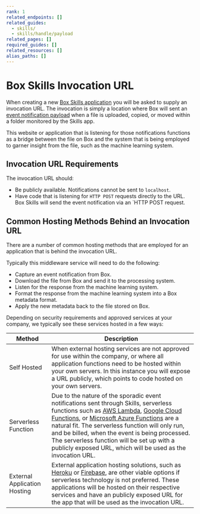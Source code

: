 ```yaml
---
rank: 1
related_endpoints: []
related_guides:
  - skills/
  - skills/handle/payload
related_pages: []
required_guides: []
related_resources: []
alias_paths: []
---
```


# Box Skills Invocation URL

When creating a new
[Box Skills application](guide://applications/custom-skills) you will be asked
to supply an invocation URL. The invocation is simply a location where Box will
sent an [event notification payload](guide://skills/handle/payload) when a file
is uploaded, copied, or moved within a folder monitored by the Skills app.

This website or application that is listening for those notifications functions
as a bridge between the file on Box and the system that is being employed to
garner insight from the file, such as the machine learning system.

## Invocation URL Requirements

The invocation URL should:

* Be publicly available. Notifications cannot be sent to `localhost`.
* Have code that is listening for `HTTP POST` requests directly to the URL. Box
Skills will send the event notification via an `HTTP POST request.

## Common Hosting Methods Behind an Invocation URL

There are a number of common hosting methods that are employed for an
application that is behind the invocation URL.

Typically this middleware service will need to do the following:

* Capture an event notification from Box.
* Download the file from Box and send it to the processing system.
* Listen for the response from the machine learning system.
* Format the response from the machine learning system into a Box metadata
format.
* Apply the new metadata back to the file stored on Box.

Depending on security requirements and approved services at your company, we
typically see these services hosted in a few ways:

<!-- markdownlint-disable line-length -->

| Method | Description |
| ------ | ------ |
| Self Hosted | When external hosting services are not approved for use within the company, or where all application functions need to be hosted within your own servers. In this instance you will expose a URL publicly, which points to code hosted on your own servers. |
| Serverless Function | Due to the nature of the sporadic event notifications sent through Skills, serverless functions such as [AWS Lambda][aws_lambda], [Google Cloud Functions][google_functions], or [Microsoft Azure Functions][azure_functions] are a natural fit. The serverless function will only run, and be billed, when the event is being processed. The serverless function will be set up with a publicly exposed URL, which will be used as the invocation URL. |
| External Application Hosting | External application hosting solutions, such as [Heroku][heroku] or [Firebase][firebase], are other viable options if serverless technology is not preferred. These applications will be hosted on their respective services and have an publicly exposed URL for the app that will be used as the invocation URL. |

<!-- markdownlint-enable line-length -->

[aws_lambda]: https://aws.amazon.com/lambda/
[google_functions]: https://cloud.google.com/functions/
[azure_functions]: https://azure.microsoft.com/en-us/services/functions/
[heroku]: https://www.heroku.com/
[firebase]: https://firebase.google.com/
